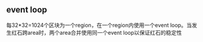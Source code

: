 ## event loop

每32*32=1024个区块为一个region，在一个region内使用一个event loop。当发生红石跨area时，两个area合并使用同一个event loop以保证红石的稳定性